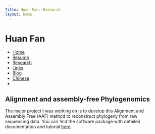 ```yaml
---
Title: Huan Fan::Research
layout: home
---
```


<h1 class="sitename">Huan Fan</h1>
  <ul class="nav pills">
  <li><a href="/"><i class="fa fa-home fa-fw"></i> Home</a></li>
  <li><a href="resume.html" title="Curriculumn Vitae"><i class="fa fa-book fa-fw"></i> Resume</a></li>
  <li class="active"><a href="research.html" title="Research"><i class="fa fa-flask fa-fw"></i> Research</a></li>
  <li><a href="links.html" title="Useful links"><i class="fa fa-suitcase fa-fw"></i> Links</a></li>
  <li><a href="/en/"><i class="fa fa-sitemap fa-fw"></i> Blog</a></li>
  <li><a href="/cn/"><i class="fa fa-sitemap fa-fw"></i> Chinese</a></li>
  <li><a href="README.html"><i class="fa fa-info-circle fa-fw"></i> </a></li>
</ul>


## Alignment and assembly-free Phylogenomics
The major project I was working on is to develop this Alignment and Assembly Free (AAF) method to reconstruct phylogeny from raw sequencing data. You can find the software package with detailed documentation and tutorial  [here](http://sourceforge.net/projects/aaf-phylogeny/).

